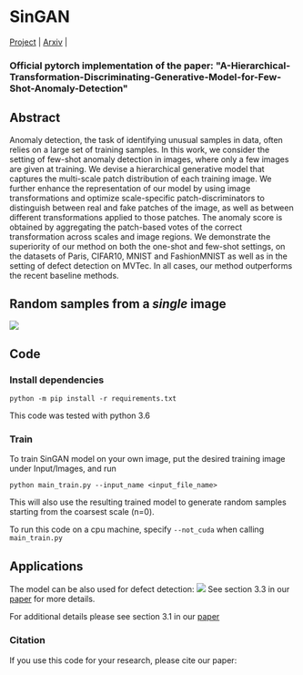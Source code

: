 # SinGAN

[Project]() | [Arxiv]() |  
### Official pytorch implementation of the paper: "A-Hierarchical-Transformation-Discriminating-Generative-Model-for-Few-Shot-Anomaly-Detection"

## Abstract 

Anomaly detection, the task of identifying unusual samples in data, 
often relies on a large set of training samples. 
In this work, we consider the setting of few-shot anomaly detection in images, where only a few images are given at training. We devise a hierarchical generative model that captures the multi-scale patch distribution of each training image. We further enhance the representation of our model by using image transformations and optimize scale-specific patch-discriminators to  distinguish between real and fake patches of the image, as well as between different transformations applied to those patches. The anomaly score is obtained by aggregating the patch-based votes of the correct transformation across scales and image regions. We demonstrate the superiority of our method on both the one-shot and few-shot settings, on the datasets of Paris, CIFAR10, MNIST and FashionMNIST as well as in the setting of defect detection on MVTec. In all cases, our method outperforms the recent baseline methods.

## Random samples from a *single* image
![](imgs/teaser.PNG)


## Code

### Install dependencies

```
python -m pip install -r requirements.txt
```

This code was tested with python 3.6  

###  Train
To train SinGAN model on your own image, put the desired training image under Input/Images, and run

```
python main_train.py --input_name <input_file_name>
```

This will also use the resulting trained model to generate random samples starting from the coarsest scale (n=0).

To run this code on a cpu machine, specify `--not_cuda` when calling `main_train.py`


##  Applications
The model can be also used for defect detection:
 ![](imgs/manipulation.PNG)
See section 3.3 in our [paper]() for more details.

For additional details please see section 3.1 in our [paper](https://arxiv.org/pdf/1905.01164.pdf)

### Citation
If you use this code for your research, please cite our paper:

```


